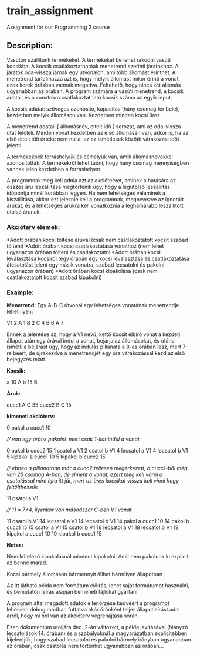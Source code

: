 # train_assignment

Assignment for our Programming 2 course

## Description:
 
Vasúton szállítunk termékeket. A termékeket be lehet rakodni vasúti kocsikba. A kocsik csatlakoztathatóak menetrend szerinti járatokhoz. A járatok oda-vissza járnak egy útvonalon, ami több állomást érinthet. A menetrend tartalmazza azt is, hogy melyik állomást mikor érinti a vonat, ezek kerek órákban vannak megadva. Feltehető, hogy nincs két állomás ugyanabban az órában. A program számára a vasúti menetrend, a kocsik adatai, és a vonatokra csatlakoztatható kocsik száma az egyik input.

A kocsik adatai: szöveges azonosító, kapacitás (hány csomag fér bele), kezdetben melyik állomáson van. Kezdetben minden kocsi üres.

A menetrend adatai: [ állomásnév, eltelt idő ] sorozat, ami az oda-vissza utat felöleli. Minden vonat kezdetben az első állomásán van, akkor is, ha az első eltelt idő értéke nem nulla, ez az ismétlések közötti várakozási időt jelenti.

A termékeknek forráshelyük és célhelyük van, amik állomásnevekkel azonosítottak. A termékekről lehet tudni, hogy hány csomag mennyiségben vannak jelen kezdetben a forráshelyen.

A programnak meg kell adnia azt az akciótervet, aminek a hatására az összes áru leszállítása megtörténik úgy, hogy a legutolsó leszállítás időpontja minél korábban legyen. Ha nem lehetséges valaminek a kiszállítása, akkor ezt jeleznie kell a programnak, megnevezve az ignorált árukat, és a lehetséges árukra kell vonatkoznia a leghamarabb leszállított utolsó árunak.

### Akcióterv elemek:

*Adott órában kocsi töltése áruval (csak nem csatlakoztatott kocsit szabad tölteni)
*Adott órában kocsi csatlakoztatása vonathoz (nem lehet ugyanazon órában tölteni és csatlakoztatni
*Adott órában kocsi leválasztása kocsiról (egy órában egy kocsi leválasztása és csatlakoztatása átcsatolást jelent egy másik vonatra, szabad lecsatolni és pakolni ugyanazon órában)
*Adott órában kocsi kipakolása (csak nem csatlakoztatott kocsit szabad kipakolni)

### Example:

**Menetrend:** Egy A-B-C útvonal egy lehetséges vonatának menetrendje lehet ilyen:

V1 2
A 1 
B 2 
C 4
B 6
A 7

Ennek a jelentése az, hogy a V1 nevű, kettő kocsit elbíró vonat a kezdeti állapot után egy órával indul a vonat, bejárja az állomásokat, és utána ismétli a bejárást úgy, hogy az indulás pillanata a 8-as órában lesz, mert 7-re beért, de újrakezdve a menetrendjét egy óra várakozással kezd az első bejegyzés miatt.

**Kocsik:**

a 10 A
b 15 B

**Áruk:**

cucc1 A C 35
cucc2 B C 15

**kimeneti akcióterv:**

0 pakol a cucc1 10

*// van egy óránk pakolni, mert csak 1-kor indul a vonat*

0 pakol b cucc2 15
1 csatol a V1
2 csatol b V1
4 lecsatol a V1
4 lecsatol b V1
5 kipakol a cucc1 10
5 kipakol b cucc2 15

*// ebben a pillanatban már a cucc2 teljesen megérkezett, a cucc1-ből még van 25 csomag A-ban, de elment a vonat, ezért meg kell várni a csatolással mire újra itt jár, mert az üres kocsikat vissza kell vinni hogy feltölthessük*

11 csatol a V1

*// 11 = 7+4, ilyenkor van másodszor C-ben V1 vonat*

11 csatol b V1
14 lecsatol a V1
14 lecsatol b V1
14 pakol a cucc1 10
14 pakol b cucc1 15
15 csatol a V1
15 csatol b V1
18 lecsatol a V1
18 lecsatol b V1
19 kipakol a cucc1 10
19 kipakol b cucc1 15

**Notes:**

Nem kötelező kipakolásnál mindent kipakolni. Amit nem pakolunk ki explicit, az benne marad.

Kocsi bármely állomáson bármennyit állhat bármilyen állapotban

Az itt látható példa nem formátum előírás, lehet saját formátumot használni, és bemutatón leírás alapján bemeneti fájlokat gyártani.

A program által megadott adatok ellenőrzése kedvéért a programot lehessen debug módban futtatva akár óránként teljes állapotleírást adni arról, hogy mi hol van az akcióterv végrehajtása során.

Ezen dokumentum utoljára dec. 2-án változott, a példa javításával (hiányzó lecsatolások 14. órában) és a szabályoknál a magyarázatban explicitebben kijelentjük, hogy szabad lecsatolni és pakolni bármely irányban ugyanabban az órában, csak csatolás nem történhet ugyanabban az órában...
